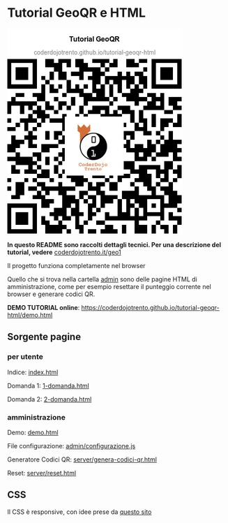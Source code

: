 

# Tutorial GeoQR e HTML

![](img/codici-qr/0-codice-qr.png)

**In questo README sono raccolti dettagli tecnici. Per una descrizione del tutorial, vedere** [coderdojotrento.it/geo1](https://www.coderdojotrento.it/geo1)


Il progetto funziona completamente nel browser

Quello che si trova nella cartella [admin](admin) sono  delle pagine HTML di amministrazione, come per esempio resettare il punteggio corrente nel browser e generare codici QR.

**DEMO TUTORIAL online**: https://coderdojotrento.github.io/tutorial-geoqr-html/demo.html


## Sorgente pagine


### per utente 

Indice: [index.html](index.html)

Domanda 1: [1-domanda.html](1-domanda.html)

Domanda 2: [2-domanda.html](2-domanda.html)


### amministrazione

Demo: [demo.html](demo.html)

File configurazione: [admin/configurazione.js](admin/configurazione.js)

Generatore Codici QR: [server/genera-codici-qr.html](server/genera-codici-qr.html)

Reset: [server/reset.html](server/reset.html)


## CSS

Il CSS è responsive, con idee prese da [questo sito](https://internetingishard.com/html-and-css/responsive-design/)
